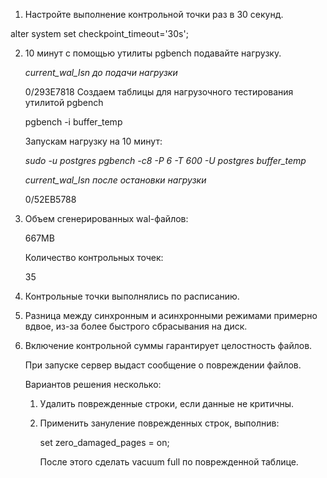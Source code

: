  1. Настройте выполнение контрольной точки раз в 30 секунд.

 alter system set checkpoint_timeout='30s';

 2. 10 минут c помощью утилиты pgbench подавайте нагрузку.

    *current_wal_lsn до подачи нагрузки*

    0/293E7818
    Создаем таблицы для нагрузочного тестирования утилитой pgbench

    pgbench -i buffer_temp

    Запускам нагрузку на 10 минут:

    *sudo -u postgres  pgbench -c8 -P 6 -T 600 -U postgres buffer_temp*

    *current_wal_lsn после остановки нагрузки*

    0/52EB5788

 3. Объем сгенерированных wal-файлов:

    667MB

    Количество контрольных точек:

    35
 4. Контрольные точки выполнялись по расписанию.

 5. Разница между синхронным и асинхронными режимами примерно вдвое, из-за более быстрого сбрасывания на диск.

 6. Включение контрольной суммы гарантирует целостность файлов.

    При запуске сервер выдаст сообщение о повреждении файлов.

    Вариантов решения несколько:

    1. Удалить поврежденные строки, если данные не критичны.

    2. Применить зануление поврежденных строк, выполнив:

       set zero_damaged_pages = on;

       После этого сделать vacuum full по поврежденной таблице.


